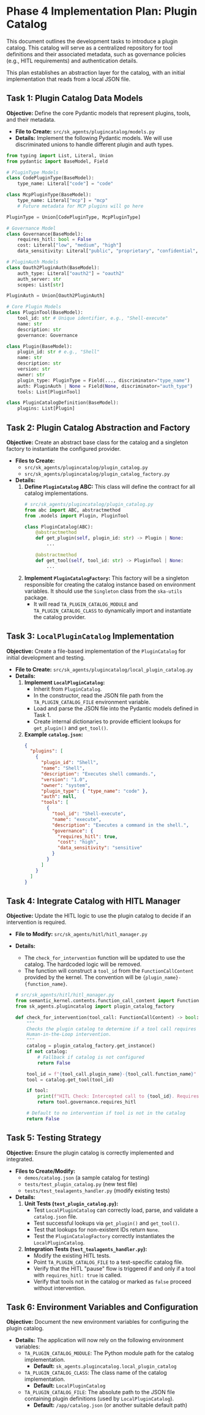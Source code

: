 # Phase 4 Implementation Plan: Plugin Catalog

This document outlines the development tasks to introduce a plugin catalog. This catalog will serve as a centralized repository for tool definitions and their associated metadata, such as governance policies (e.g., HITL requirements) and authentication details.

This plan establishes an abstraction layer for the catalog, with an initial implementation that reads from a local JSON file.

## Task 1: Plugin Catalog Data Models

**Objective:** Define the core Pydantic models that represent plugins, tools, and their metadata.

- **File to Create:** `src/sk_agents/plugincatalog/models.py`
- **Details:** Implement the following Pydantic models. We will use discriminated unions to handle different plugin and auth types.

```python
from typing import List, Literal, Union
from pydantic import BaseModel, Field

# PluginType Models
class CodePluginType(BaseModel):
    type_name: Literal["code"] = "code"

class McpPluginType(BaseModel):
    type_name: Literal["mcp"] = "mcp"
    # Future metadata for MCP plugins will go here

PluginType = Union[CodePluginType, McpPluginType]

# Governance Model
class Governance(BaseModel):
    requires_hitl: bool = False
    cost: Literal["low", "medium", "high"]
    data_sensitivity: Literal["public", "proprietary", "confidential", "sensitive"]

# PluginAuth Models
class Oauth2PluginAuth(BaseModel):
    auth_type: Literal["oauth2"] = "oauth2"
    auth_server: str
    scopes: List[str]

PluginAuth = Union[Oauth2PluginAuth]

# Core Plugin Models
class PluginTool(BaseModel):
    tool_id: str # Unique identifier, e.g., "Shell-execute"
    name: str
    description: str
    governance: Governance

class Plugin(BaseModel):
    plugin_id: str # e.g., "Shell"
    name: str
    description: str
    version: str
    owner: str
    plugin_type: PluginType = Field(..., discriminator="type_name")
    auth: PluginAuth | None = Field(None, discriminator="auth_type")
    tools: List[PluginTool]

class PluginCatalogDefinition(BaseModel):
    plugins: List[Plugin]
```

## Task 2: Plugin Catalog Abstraction and Factory

**Objective:** Create an abstract base class for the catalog and a singleton factory to instantiate the configured provider.

- **Files to Create:**
    - `src/sk_agents/plugincatalog/plugin_catalog.py`
    - `src/sk_agents/plugincatalog/plugin_catalog_factory.py`
- **Details:**
    1.  **Define `PluginCatalog` ABC:** This class will define the contract for all catalog implementations.
        ```python
        # src/sk_agents/plugincatalog/plugin_catalog.py
        from abc import ABC, abstractmethod
        from .models import Plugin, PluginTool

        class PluginCatalog(ABC):
            @abstractmethod
            def get_plugin(self, plugin_id: str) -> Plugin | None:
                ...

            @abstractmethod
            def get_tool(self, tool_id: str) -> PluginTool | None:
                ...
        ```
    2.  **Implement `PluginCatalogFactory`:** This factory will be a singleton responsible for creating the catalog instance based on environment variables. It should use the `Singleton` class from the `ska-utils` package.
        - It will read `TA_PLUGIN_CATALOG_MODULE` and `TA_PLUGIN_CATALOG_CLASS` to dynamically import and instantiate the catalog provider.

## Task 3: `LocalPluginCatalog` Implementation

**Objective:** Create a file-based implementation of the `PluginCatalog` for initial development and testing.

- **File to Create:** `src/sk_agents/plugincatalog/local_plugin_catalog.py`
- **Details:**
    1.  **Implement `LocalPluginCatalog`:**
        - Inherit from `PluginCatalog`.
        - In the constructor, read the JSON file path from the `TA_PLUGIN_CATALOG_FILE` environment variable.
        - Load and parse the JSON file into the Pydantic models defined in Task 1.
        - Create internal dictionaries to provide efficient lookups for `get_plugin()` and `get_tool()`.
    2.  **Example `catalog.json`:**
        ```json
        {
          "plugins": [
            {
              "plugin_id": "Shell",
              "name": "Shell",
              "description": "Executes shell commands.",
              "version": "1.0",
              "owner": "system",
              "plugin_type": { "type_name": "code" },
              "auth": null,
              "tools": [
                {
                  "tool_id": "Shell-execute",
                  "name": "execute",
                  "description": "Executes a command in the shell.",
                  "governance": {
                    "requires_hitl": true,
                    "cost": "high",
                    "data_sensitivity": "sensitive"
                  }
                }
              ]
            }
          ]
        }
        ```

## Task 4: Integrate Catalog with HITL Manager

**Objective:** Update the HITL logic to use the plugin catalog to decide if an intervention is required.

- **File to Modify:** `src/sk_agents/hitl/hitl_manager.py`
- **Details:**
    - The `check_for_intervention` function will be updated to use the catalog. The hardcoded logic will be removed.
    - The function will construct a `tool_id` from the `FunctionCallContent` provided by the kernel. The convention will be `{plugin_name}-{function_name}`.

    ```python
    # src/sk_agents/hitl/hitl_manager.py
    from semantic_kernel.contents.function_call_content import FunctionCallContent
    from sk_agents.plugincatalog import plugin_catalog_factory

    def check_for_intervention(tool_call: FunctionCallContent) -> bool:
        """
        Checks the plugin catalog to determine if a tool call requires
        Human-in-the-Loop intervention.
        """
        catalog = plugin_catalog_factory.get_instance()
        if not catalog:
            # Fallback if catalog is not configured
            return False

        tool_id = f"{tool_call.plugin_name}-{tool_call.function_name}"
        tool = catalog.get_tool(tool_id)

        if tool:
            print(f"HITL Check: Intercepted call to {tool_id}. Requires HITL: {tool.governance.requires_hitl}")
            return tool.governance.requires_hitl

        # Default to no intervention if tool is not in the catalog
        return False
    ```

## Task 5: Testing Strategy

**Objective:** Ensure the plugin catalog is correctly implemented and integrated.

- **Files to Create/Modify:**
    - `demos/catalog.json` (a sample catalog for testing)
    - `tests/test_plugin_catalog.py` (new test file)
    - `tests/test_tealagents_handler.py` (modify existing tests)
- **Details:**
    1.  **Unit Tests (`test_plugin_catalog.py`):**
        - Test `LocalPluginCatalog` can correctly load, parse, and validate a `catalog.json` file.
        - Test successful lookups via `get_plugin()` and `get_tool()`.
        - Test that lookups for non-existent IDs return `None`.
        - Test the `PluginCatalogFactory` correctly instantiates the `LocalPluginCatalog`.
    2.  **Integration Tests (`test_tealagents_handler.py`):**
        - Modify the existing HITL tests.
        - Point `TA_PLUGIN_CATALOG_FILE` to a test-specific catalog file.
        - Verify that the HITL "pause" flow is triggered if and only if a tool with `requires_hitl: true` is called.
        - Verify that tools not in the catalog or marked as `false` proceed without intervention.

## Task 6: Environment Variables and Configuration

**Objective:** Document the new environment variables for configuring the plugin catalog.

- **Details:** The application will now rely on the following environment variables:
    - `TA_PLUGIN_CATALOG_MODULE`: The Python module path for the catalog implementation.
        - **Default:** `sk_agents.plugincatalog.local_plugin_catalog`
    - `TA_PLUGIN_CATALOG_CLASS`: The class name of the catalog implementation.
        - **Default:** `LocalPluginCatalog`
    - `TA_PLUGIN_CATALOG_FILE`: The absolute path to the JSON file containing plugin definitions (used by `LocalPluginCatalog`).
        - **Default:** `/app/catalog.json` (or another suitable default path)
